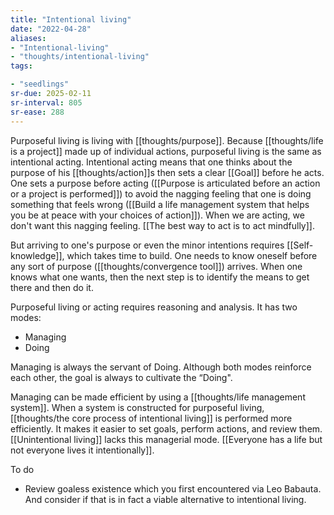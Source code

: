 ```yaml
---
title: "Intentional living"
date: "2022-04-28"
aliases:
- "Intentional-living"
- "thoughts/intentional-living"
tags:

- "seedlings"
sr-due: 2025-02-11
sr-interval: 805
sr-ease: 288
---
```


Purposeful living is living with [[thoughts/purpose]]. Because [[thoughts/life is a project]] made up of individual actions, purposeful living is the same as intentional acting. Intentional acting means that one thinks about the purpose of his [[thoughts/action]]s then sets a clear [[Goal]] before he acts. One sets a purpose before acting ([[Purpose is articulated before an action or a project is performed]]) to avoid the nagging feeling that one is doing something that feels wrong ([[Build a life management system that helps you be at peace with your choices of action]]). When we are acting, we don't want this nagging feeling. [[The best way to act is to act mindfully]].

But arriving to one's purpose or even the minor intentions requires [[Self-knowledge]], which takes time to build. One needs to know oneself before any sort of purpose ([[thoughts/convergence tool]]) arrives. When one knows what one wants, then the next step is to identify the means to get there and then do it.

Purposeful living or acting requires reasoning and analysis. It has two modes:

- Managing
- Doing

Managing is always the servant of Doing. Although both modes reinforce each other, the goal is always to cultivate the “Doing".

Managing can be made efficient by using a [[thoughts/life management system]]. When a system is constructed for purposeful living, [[thoughts/the core process of intentional living]] is performed more efficiently. It makes it easier to set goals, perform actions, and review them. [[Unintentional living]] lacks this managerial mode. [[Everyone has a life but not everyone lives it intentionally]].

To do
- Review goaless existence which you first encountered via Leo Babauta. And consider if that is in fact a viable alternative to intentional living.